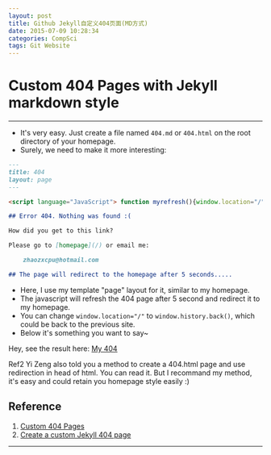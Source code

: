 ```yaml
---
layout: post
title: Github Jekyll自定义404页面(MD方式)
date: 2015-07-09 10:28:34
categories: CompSci
tags: Git Website
---
```


# Custom 404 Pages with Jekyll markdown style

-----

- It's very easy. Just create a file named `404.md` or `404.html` on the root directory of your homepage.
- Surely, we need to make it more interesting:

~~~markdown
---
title: 404
layout: page
---

<script language="JavaScript"> function myrefresh(){window.location="/";}setTimeout('myrefresh()',5000);</script>

## Error 404. Nothing was found :(   

How did you get to this link?

Please go to [homepage](/) or email me:

    zhaozxcpu@hotmail.com

## The page will redirect to the homepage after 5 seconds.....

~~~

- Here, I use my template "page" layout for it, similar to my homepage. 
- The javascript will refresh the 404 page after 5 second and redirect it to my homepage.
- You can change `window.location="/"` to `window.history.back()`, which could be back to the previous site.
- Below it's something you want to say~

Hey, see the result here: [My 404](http://platinhom.github.io/404)

Ref2 Yi Zeng also told you a method to create a 404.html page and use redirection in head of html. You can read it. But I recommand my method, it's easy and could retain you homepage style easily :)

## Reference
1. [Custom 404 Pages](https://help.github.com/articles/custom-404-pages/)
2. [Create a custom Jekyll 404 page](http://yizeng.me/2013/05/26/create-a-custom-jekyll-404-page/)

---

